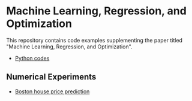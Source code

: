 # Machine Learning, Regression, and Optimization
This repository contains code examples supplementing the paper titled "Machine Learning, Regression, and Optimization".

* [Python codes](https://github.com/biswajitsahoo1111/machine_learning_regression_and_optimization/blob/master/ML_regression_optimization_python.ipynb)


## Numerical Experiments
* [Boston house price prediction](https://github.com/biswajitsahoo1111/machine_learning_regression_and_optimization/blob/master/Boston_house_price_prediction_using_regression.ipynb)
